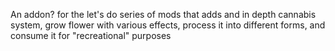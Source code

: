 An addon? for the let's do series of mods that adds and in depth cannabis system, grow flower with various effects, process it into different forms, and consume it for "recreational" purposes
